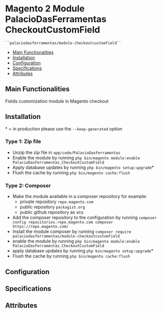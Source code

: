 # Magento 2 Module PalacioDasFerramentas CheckoutCustomField

    ``palaciodasferramentas/module-checkoutcustomfield``

 - [Main Functionalities](#markdown-header-main-functionalities)
 - [Installation](#markdown-header-installation)
 - [Configuration](#markdown-header-configuration)
 - [Specifications](#markdown-header-specifications)
 - [Attributes](#markdown-header-attributes)


## Main Functionalities
Fields customization module in Magento checkout

## Installation
\* = in production please use the `--keep-generated` option

### Type 1: Zip file

 - Unzip the zip file in `app/code/PalacioDasFerramentas`
 - Enable the module by running `php bin/magento module:enable PalacioDasFerramentas_CheckoutCustomField`
 - Apply database updates by running `php bin/magento setup:upgrade`\*
 - Flush the cache by running `php bin/magento cache:flush`

### Type 2: Composer

 - Make the module available in a composer repository for example:
    - private repository `repo.magento.com`
    - public repository `packagist.org`
    - public github repository as vcs
 - Add the composer repository to the configuration by running `composer config repositories.repo.magento.com composer https://repo.magento.com/`
 - Install the module composer by running `composer require palaciodasferramentas/module-checkoutcustomfield`
 - enable the module by running `php bin/magento module:enable PalacioDasFerramentas_CheckoutCustomField`
 - apply database updates by running `php bin/magento setup:upgrade`\*
 - Flush the cache by running `php bin/magento cache:flush`


## Configuration




## Specifications




## Attributes



